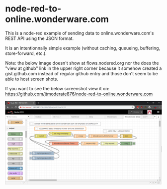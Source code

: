 # node-red-to-online.wonderware.com
This is a node-red example of sending data to online.wonderware.com's REST API using the JSON format.

It is an intentionnally simple example (without caching, queueing, buffering, store-forward, etc.).

Note: the below image doesn't show at flows.nodered.org nor the does the "view at github" link in the upper right corner because it somehow created a gist.github.com instead of regular github entry and those don't seem to be able to host screen shots.

If you want to see the below screenshot view it on: https://github.com/jtmoderate876/node-red-to-online.wonderware.com

![screen shot of example](https://github.com/jtmoderate876/node-red-to-online.wonderware.com/blob/master/screenshot.png)
<!--stackedit_data:
eyJoaXN0b3J5IjpbLTEyOTU4ODUxMSwxMjY1MjM2MDkxXX0=
-->
